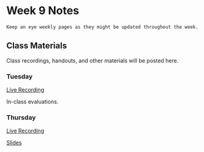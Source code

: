 Week 9 Notes
============================

```{note}
Keep an eye weekly pages as they might be updated throughout the week.
```

## Class Materials

Class recordings, handouts, and other materials will be posted here.

### Tuesday

[Live Recording]()

In-class evaluations.

### Thursday

[Live Recording]()

<a href="../resources/INF_134_W22_Week_9_Th.pdf">Slides</a>

